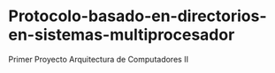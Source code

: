 # Protocolo-basado-en-directorios-en-sistemas-multiprocesador
Primer Proyecto Arquitectura de Computadores II

